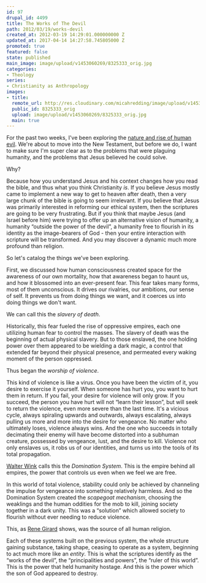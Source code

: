 ```yaml
---
id: 97
drupal_id: 4499
title: The Works of The Devil
path: 2012/03/19/works-devil
created_at: 2012-03-19 14:29:01.000000000 Z
updated_at: 2017-04-14 14:27:58.745805000 Z
promoted: true
featured: false
state: published
main_image: image/upload/v1453060269/8325333_orig.jpg
categories:
- Theology
series:
- Christianity as Anthropology
images:
- title: 
  remote_url: http://res.cloudinary.com/micahredding/image/upload/v1453060269/8325333_orig.jpg
  public_id: 8325333_orig
  upload: image/upload/v1453060269/8325333_orig.jpg
  main: true
---
```

For the past two weeks, I've been exploring the [nature and rise of human evil](http://micahredding.com/blog/series/christianity-anthropology). We're about to move into the New Testament, but before we do, I want to make sure I'm super clear as to the problems that were plaguing humanity, and the problems that Jesus believed he could solve.

Why?

Because how you understand Jesus and his context changes how you read the bible, and thus what you think Christianity *is*. If you believe Jesus mostly came to implement a new way to get to heaven after death, then a very large chunk of the bible is going to seem irrelevant. If you believe that Jesus was primarily interested in reforming our ethical system, then the scriptures are going to be very frustrating. But if you think that maybe Jesus (and Israel before him) were trying to offer up an alternative vision of humanity, a humanity “outside the power of the devil”, a humanity free to flourish in its identity as the image-bearers of God - then your entire interaction with scripture will be transformed. And you may discover a dynamic much more profound than religion.

So let's catalog the things we've been exploring.

First, we discussed how human consciousness created space for the awareness of our own mortality, how that awareness began to haunt us, and how it blossomed into an ever-present fear. This fear takes many forms, most of them unconscious. It drives our rivalries, our ambitions, our sense of self. It prevents us from doing things we want, and it coerces us into doing things we don't want.

We can call this the *slavery of death*.

Historically, this fear fueled the rise of oppressive empires, each one utilizing human fear to control the masses. The slavery of death was the beginning of actual physical slavery. But to those enslaved, the one holding power over them appeared to be wielding a dark magic, a control that extended far beyond their physical presence, and permeated every waking moment of the person oppressed.

Thus began the *worship of violence*.

This kind of violence is like a virus. Once you have been the victim of it, you desire to exercise it yourself. When someone has hurt you, you want to hurt them in return. If you fail, your desire for violence will only grow. If you succeed, the person you have hurt will not “learn their lesson”, but will seek to return the violence, even more severe than the last time. It's a vicious cycle, always spiraling upwards and outwards, always escalating, always pulling us more and more into the desire for vengeance. No matter who ultimately loses, violence always wins. And the one who succeeds in totally decimating their enemy will have become distorted into a subhuman creature, possessed by vengeance, lust, and the desire to kill. Violence not only enslaves us, it robs us of our identities, and turns us into the tools of its total propagation.

[Walter Wink](http://micahredding.com/blog/2012/03/11/references-christianity-anthropology) calls this the *Domination System*. This is the empire behind all empires, the power that controls us even when we feel we are free.

In this world of total violence, stability could only be achieved by channeling the impulse for vengeance into something relatively harmless. And so the Domination System created the *scapegoat mechanism*, choosing the weaklings and the human oddities for the mob to kill, joining society together in a dark unity. This was a “solution” which allowed society to flourish without ever needing to reduce violence.

This, as [Rene Girard](http://micahredding.com/blog/2012/03/11/references-christianity-anthropology) shows, was the source of all human religion.

Each of these systems built on the previous system, the whole structure gaining substance, taking shape, ceasing to operate as a system, beginning to act much more like an *entity*. This is what the scriptures identify as the “works of the devil”, the “principalities and powers”, the “ruler of this world”. This is the power that held humanity hostage. And this is the power which the son of God appeared to destroy.
